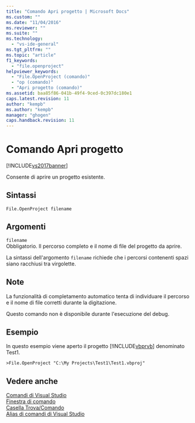 ```yaml
---
title: "Comando Apri progetto | Microsoft Docs"
ms.custom: ""
ms.date: "11/04/2016"
ms.reviewer: ""
ms.suite: ""
ms.technology: 
  - "vs-ide-general"
ms.tgt_pltfrm: ""
ms.topic: "article"
f1_keywords: 
  - "file.openproject"
helpviewer_keywords: 
  - "File.OpenProject (comando)"
  - "op (comando)"
  - "Apri progetto (comando)"
ms.assetid: baa85f86-041b-49f4-9ced-0c397dc180e1
caps.latest.revision: 11
author: "kempb"
ms.author: "kempb"
manager: "ghogen"
caps.handback.revision: 11
---
```

# Comando Apri progetto
[!INCLUDE[vs2017banner](../../code-quality/includes/vs2017banner.md)]

Consente di aprire un progetto esistente.  
  
## Sintassi  
  
```  
File.OpenProject filename  
```  
  
## Argomenti  
 `filename`  
 Obbligatorio.  Il percorso completo e il nome di file del progetto da aprire.  
  
 La sintassi dell'argomento `filename` richiede che i percorsi contenenti spazi siano racchiusi tra virgolette.  
  
## Note  
 La funzionalità di completamento automatico tenta di individuare il percorso e il nome di file corretti durante la digitazione.  
  
 Questo comando non è disponibile durante l'esecuzione del debug.  
  
## Esempio  
 In questo esempio viene aperto il progetto [!INCLUDE[vbprvb](../../code-quality/includes/vbprvb_md.md)] denominato Test1.  
  
```  
>File.OpenProject "C:\My Projects\Test1\Test1.vbproj"  
```  
  
## Vedere anche  
 [Comandi di Visual Studio](../../ide/reference/visual-studio-commands.md)   
 [Finestra di comando](../../ide/reference/command-window.md)   
 [Casella Trova\/Comando](../../ide/find-command-box.md)   
 [Alias di comandi di Visual Studio](../../ide/reference/visual-studio-command-aliases.md)